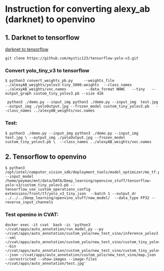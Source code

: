 # Instruction for converting alexy_ab (darknet) to openvino

## 1. Darknet to tensorflow
[darknet to tensorflow](https://github.com/mystic123/tensorflow-yolo-v3.git )
```console
git clone https://github.com/mystic123/tensorflow-yolo-v3.git
```
### Convert yolo_tiny_v3 to tensorflow
```console
$ python3 convert_weights_pb.py     --weights_file ../alexyAB_weights/yolov3-tiny_5000.weights  --class_names ../alexyAB_weights/voc.names         --data_format NHWC   --tiny   --output_graph custom_tiny_yolov3.pb --size 416
```

```console
 python3 ./demo.py --input_img python3 ./demo.py --input_img  test.jpg  --output_img ./yoloOutput.jpg --frozen_model custom_tiny_yolov3.pb   --class_names ../alexyAB_weights/voc.names 
```
### Test:
```console
$ python3 ./demo.py --input_img python3 ./demo.py --input_img  test.jpg \ --output_img ./yoloOutput.jpg --frozen_model custom_tiny_yolov3.pb \  --class_names ../alexyAB_weights/voc.names 
```
## 2. Tensorflow to openvino 

```console
$ python3 /opt/intel/computer_vision_sdk/deployment_tools/model_optimizer/mo_tf.py  --input_model  /home/peyman/mnt/data/DATA/Deep_learning/openvino_stuff/tensorflow-yolo-v3/custom_tiny_yolov3.pb --tensorflow_use_custom_operations_config extensions/front/tf/yolo_v3_tiny.json  --batch 1 --output_dr ../../../Deep_learning/openvino_stuff/new_model/  --data_type FP32 --reverse_input_channels
```


### Test openino in CVAT:

```console
docker exec -it cvat  bash -ic 'python3 ~/cvat/apps/auto_annotation/run_model.py --py ~/cvat/apps/auto_annotation/custom_yolo/new_test_vino/inference_yolov3.py  --xml ~/cvat/apps/auto_annotation/custom_yolo/new_test_vino/custom_tiny_yolov3.xml --bin ~/cvat/apps/auto_annotation/custom_yolo/new_test_vino/custom_tiny_yolov3.bin --json ~/cvat/apps/auto_annotation/custom_yolo/new_test_vino/map.json  --unrestricted --show-images --image-files ~/cvat/apps/auto_annotation/test.jpg' 
```
